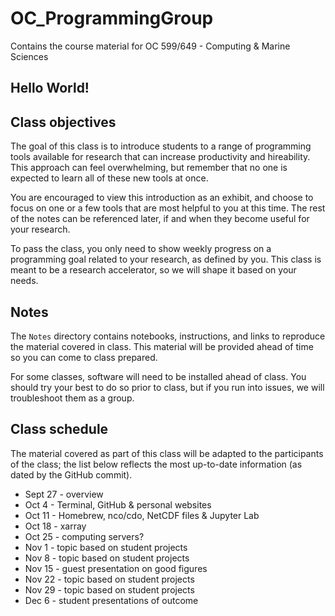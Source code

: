 # OC_ProgrammingGroup
Contains the course material for OC 599/649 - Computing &amp; Marine Sciences

## Hello World!

## Class objectives
The goal of this class is to introduce students to a range of programming tools available for research that can increase productivity and hireability. This approach can feel overwhelming, but remember that no one is expected to learn all of these new tools at once. 

You are encouraged to view this introduction as an exhibit, and choose to focus on one or a few tools that are most helpful to you at this time. The rest of the notes can be referenced later, if and when they become useful for your research.

To pass the class, you only need to show weekly progress on a programming goal related to your research, as defined by you. This class is meant to be a research accelerator, so we will shape it based on your needs.

## Notes
The `Notes` directory contains notebooks, instructions, and links to reproduce the material covered in class. This material will be provided ahead of time so you can come to class prepared. 

For some classes, software will need to be installed ahead of class. You should try your best to do so prior to class, but if you run into issues, we will troubleshoot them as a group.

## Class schedule
The material covered as part of this class will be adapted to the participants of the class; the list below reflects the most up-to-date information (as dated by the GitHub commit).

- Sept 27 - overview
- Oct 4 - Terminal, GitHub &amp; personal websites
- Oct 11 - Homebrew, nco/cdo, NetCDF files &amp; Jupyter Lab
- Oct 18 - xarray
- Oct 25 - computing servers?
- Nov 1 - topic based on student projects
- Nov 8 - topic based on student projects
- Nov 15 - guest presentation on good figures
- Nov 22 - topic based on student projects
- Nov 29 - topic based on student projects
- Dec 6 - student presentations of outcome
